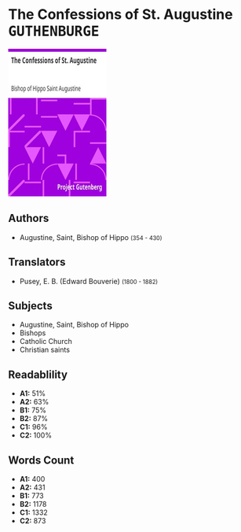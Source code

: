 # The Confessions of St. Augustine <kbd>GUTHENBURGE</kbd>

![](./cover.medium.jpg "")

## Authors


 - Augustine, Saint, Bishop of Hippo <small>(354 - 430)</small>

## Translators


 - Pusey, E. B. (Edward Bouverie) <small>(1800 - 1882)</small>

## Subjects


 - Augustine, Saint, Bishop of Hippo
 - Bishops
 - Catholic Church
 - Christian saints

## Readablility


 - **A1:** 51%
 - **A2:** 63%
 - **B1:** 75%
 - **B2:** 87%
 - **C1:** 96%
 - **C2:** 100%

## Words Count


 - **A1:** 400
 - **A2:** 431
 - **B1:** 773
 - **B2:** 1178
 - **C1:** 1332
 - **C2:** 873
